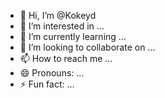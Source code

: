 - 👋 Hi, I’m @Kokeyd
- 👀 I’m interested in ...
- 🌱 I’m currently learning ...
- 💞️ I’m looking to collaborate on ...
- 📫 How to reach me ...
- 😄 Pronouns: ...
- ⚡ Fun fact: ...

<!---
Kokeyd/Kokeyd is a ✨ special ✨ repository because its `README.md` (this file) appears on your GitHub profile.
You can click the Preview link to take a look at your changes.
--->
